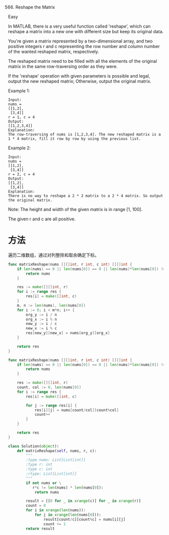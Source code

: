 566. Reshape the Matrix
 
Easy

In MATLAB, there is a very useful function called 'reshape', which can reshape a matrix into a new one with different size but keep its original data.

You're given a matrix represented by a two-dimensional array, and two positive integers r and c representing the row number and column number of the wanted reshaped matrix, respectively.

The reshaped matrix need to be filled with all the elements of the original matrix in the same row-traversing order as they were.

If the 'reshape' operation with given parameters is possible and legal, output the new reshaped matrix; Otherwise, output the original matrix.

Example 1:
```
Input: 
nums = 
[[1,2],
 [3,4]]
r = 1, c = 4
Output: 
[[1,2,3,4]]
Explanation:
The row-traversing of nums is [1,2,3,4]. The new reshaped matrix is a 1 * 4 matrix, fill it row by row by using the previous list.
```
Example 2:
```
Input: 
nums = 
[[1,2],
 [3,4]]
r = 2, c = 4
Output: 
[[1,2],
 [3,4]]
Explanation:
There is no way to reshape a 2 * 2 matrix to a 2 * 4 matrix. So output the original matrix.
```

Note:
The height and width of the given matrix is in range [1, 100].

The given r and c are all positive.

# 方法
遍历二维数组，通过对列整除和取余确定下标。





```go
func matrixReshape(nums [][]int, r int, c int) [][]int {
	if len(nums) == 0 || len(nums[0]) == 0 || len(nums)*len(nums[0]) != r*c || len(nums) == r && len(nums[0]) == c {
		return nums
	}

	res := make([][]int, r)
	for i := range res {
		res[i] = make([]int, c)
	}
	m, n := len(nums), len(nums[0])
	for i := 0; i < m*n; i++ {
		org_y := i / n
		org_x := i % n
		new_y := i / c
		new_x := i % c
		res[new_y][new_x] = nums[org_y][org_x]
	}

	return res
}
```



```go
func matrixReshape(nums [][]int, r int, c int) [][]int {
    if len(nums) == 0 || len(nums[0]) == 0 || len(nums)*len(nums[0]) != r*c || len(nums) == r && len(nums[0]) == c {
		return nums
	}

	res := make([][]int, r)
	count, col := 0, len(nums[0])
	for i := range res {
		res[i] = make([]int, c)

		for j := range res[i] {
			res[i][j] = nums[count/col][count%col]
			count++
		}
	}

	return res
}
```


```python
class Solution(object):
    def matrixReshape(self, nums, r, c):
        """
        :type nums: List[List[int]]
        :type r: int
        :type c: int
        :rtype: List[List[int]]
        """
        if not nums or \
           r*c != len(nums) * len(nums[0]):
            return nums

        result = [[0 for _ in xrange(c)] for _ in xrange(r)]
        count = 0
        for i in xrange(len(nums)):
            for j in xrange(len(nums[0])):
                result[count/c][count%c] = nums[i][j]
                count += 1
        return result
            
```